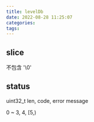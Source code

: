 ```yaml
---
title: levelDb
date: 2022-08-28 11:25:07
categories:
tags:
---
```



## slice

不包含 '\0'

## status

uint32_t len, code, error message

0 ~ 3,          4,    [5,)


